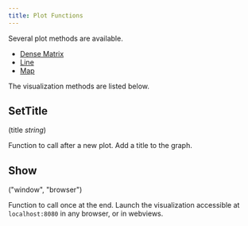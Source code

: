 ```yaml
---
title: Plot Functions
---
```


Several plot methods are available.

* [Dense Matrix](plot/dense.md)
* [Line](plot/line.md)
* [Map](plot/map.md)

The visualization methods are listed below.


## SetTitle

(title _string_)

Function to call after a new plot. Add a title to the graph.


## Show

("window", "browser")

Function to call once at the end.
Launch the visualization accessible at `localhost:8080` in any browser, or in webviews.
